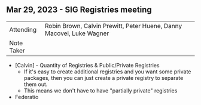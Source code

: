 ## Mar 29, 2023 - SIG Registries meeting

|          |      | 
| -------- | -------- |
| Attending  | Robin Brown, Calvin Prewitt, Peter Huene, Danny Macovei, Luke Wagner
| Note Taker | 

* [Calvin] - Quantity of Registries & Public/Private Registries
    * If it's easy to create additional registries and you want some private packages, then you can just create a private registry to separate them out.
    * This means we don't have to have "partially private" registries
* Federatio

